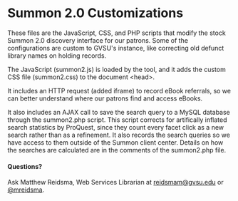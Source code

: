 # Summon 2.0 Customizations

These files are the JavaScript, CSS, and PHP scripts that modify the stock Summon 2.0 discovery interface for our patrons. Some of the configurations are custom to GVSU's instance, like correcting old defunct library names on holding records.

The JavaScript (summon2.js) is loaded by the tool, and it adds the custom CSS file (summon2.css) to the document &lt;head&gt;. 

It includes an HTTP request (added iframe) to record eBook referrals, so we can better understand where our patrons find and access eBooks.

It also includes an AJAX call to save the search query to a MySQL database through the summon2.php script. This script corrects for artifically inflated search statistics by ProQuest, since they count every facet click as a new search rather than as a refinement. It also records the search queries so we have access to them outside of the Summon client center. Details on how the searches are calculated are in the comments of the summon2.php file.


#### Questions?

Ask Matthew Reidsma, Web Services Librarian at [reidsmam@gvsu.edu](mailto:reidsmam@gvsu.edu) or [@mreidsma](http://twitter.com/mreidsma).
